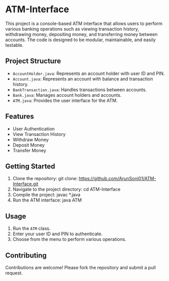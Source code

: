# ATM-Interface
This project is a console-based ATM interface that allows users to perform various banking operations such as viewing transaction history, withdrawing money, depositing money, and transferring money between accounts. The code is designed to be modular, maintainable, and easily testable.

## Project Structure
- `AccountHolder.java`: Represents an account holder with user ID and PIN.
- `Account.java`: Represents an account with balance and transaction history.
- `BankTransaction.java`: Handles transactions between accounts.
- `Bank.java`: Manages account holders and accounts.
- `ATM.java`: Provides the user interface for the ATM.

## Features
- User Authentication
- View Transaction History
- Withdraw Money
- Deposit Money
- Transfer Money

## Getting Started
1. Clone the repository:
     git clone: https://github.com/ArunSoni01/ATM-Interface.git
2. Navigate to the project directory:
     cd ATM-Interface
3. Compile the project:
     javac *.java
4. Run the ATM interface:
     java ATM

## Usage
1. Run the `ATM` class.
2. Enter your user ID and PIN to authenticate.
3. Choose from the menu to perform various operations.

## Contributing
Contributions are welcome! Please fork the repository and submit a pull request.
